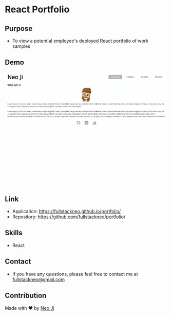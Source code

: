 # React Portfolio

## Purpose

- To view a potential employee's deployed React portfolio of work samples

## Demo

![image](https://github.com/fullstackneo/portfolio/blob/main/src/assets/screenshots/demo.gif)

## Link

- Application: https://fullstackneo.github.io/portfolio/
- Repository: https://github.com/fullstackneo/portfolio/

## Skills

- React

## Contact

- If you have any questions, please feel free to contact me at fullstackneo@gmail.com

## Contribution

Made with ❤️ by [Neo Ji](https://github.com/fullstackneo)